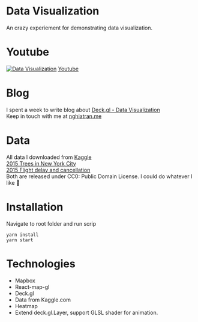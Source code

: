 # Data Visualization 
An crazy experiement for demonstrating data visualization.
  
# Youtube
[![Data Visualization](https://github.com/NghiaTranUIT/data-visualization-deck-gl/blob/master/Data-visualization-thumbnail?raw=true)](https://www.youtube.com/watch?v=kgcJ0rftIUA "Data Visualization")
[Youtube](https://www.youtube.com/watch?v=kgcJ0rftIUA)
  
# Blog
I spent a week to write blog about [Deck.gl - Data Visualization](http://nghiatran.me/deck-gl-data-visualization/)  
Keep in touch with me at [nghiatran.me](http://nghiatran.me)  

# Data
All data I downloaded from [Kaggle](https://www.kaggle.com)  
[2015 Trees in New York City](https://www.kaggle.com/nycparks/tree-census)  
[2015 Flight delay and cancellation](https://www.kaggle.com/usdot/flight-delays)  
Both are released under CC0: Public Domain License. I could do whatever I like 🤗  
  
# Installation
Navigate to root folder and run scrip

```
yarn install
yarn start
```

# Technologies
- Mapbox
- React-map-gl
- Deck.gl
- Data from Kaggle.com
- Heatmap
- Extend deck.gl.Layer, support GLSL shader for animation.



